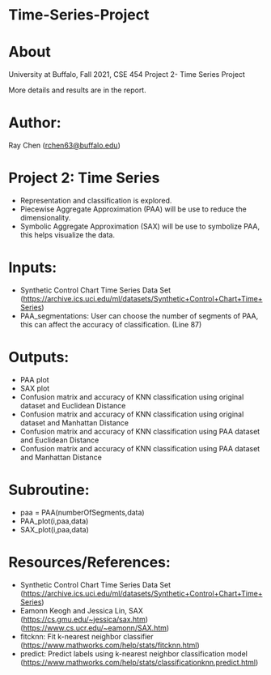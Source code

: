 # Time-Series-Project

# About
  
  University at Buffalo, Fall 2021, CSE 454 Project 2- Time Series Project
  
  More details and results are in the report.
  
  

# Author:     

  Ray Chen (rchen63@buffalo.edu)

# Project 2:  Time Series

  - Representation and classification is explored. 
  - Piecewise Aggregate Approximation (PAA) will be use to reduce
  the dimensionality.
  - Symbolic Aggregate Approximation (SAX) will be use to symbolize
  PAA, this helps visualize the data.
            
# Inputs:     
  - Synthetic Control Chart Time Series Data Set
  (https://archive.ics.uci.edu/ml/datasets/Synthetic+Control+Chart+Time+Series)
  - PAA_segmentations: User can choose the number of segments of
  PAA, this can affect the accuracy of classification. (Line 87)
            
# Outputs:    
  - PAA plot
  - SAX plot
  - Confusion matrix and accuracy of KNN classification using original dataset and
  Euclidean Distance
  - Confusion matrix and accuracy of KNN classification using original dataset and
  Manhattan Distance
  - Confusion matrix and accuracy of KNN classification using PAA dataset and
  Euclidean Distance
  - Confusion matrix and accuracy of KNN classification using PAA dataset and
  Manhattan Distance

# Subroutine: 
  - paa = PAA(numberOfSegments,data)
  - PAA_plot(i,paa,data)
  - SAX_plot(i,paa,data) 
            
# Resources/References: 
  - Synthetic Control Chart Time Series Data Set
  (https://archive.ics.uci.edu/ml/datasets/Synthetic+Control+Chart+Time+Series)
  - Eamonn Keogh and Jessica Lin, SAX 
  (https://cs.gmu.edu/~jessica/sax.htm)
  (https://www.cs.ucr.edu/~eamonn/SAX.htm)
  - fitcknn: Fit k-nearest neighbor classifier
  (https://www.mathworks.com/help/stats/fitcknn.html)
  - predict: Predict labels using k-nearest neighbor classification model
  (https://www.mathworks.com/help/stats/classificationknn.predict.html)
